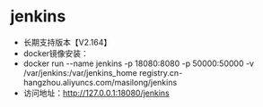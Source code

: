 # jenkins
- 长期支持版本【V2.164】
- docker镜像安装：
- docker run --name jenkins -p 18080:8080 -p 50000:50000 -v /var/jenkins:/var/jenkins_home registry.cn-hangzhou.aliyuncs.com/masilong/jenkins
- 访问地址：http://127.0.0.1:18080/jenkins
